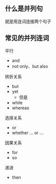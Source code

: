 ## 什么是并列句
就是用连词连接两个句子

## 常见的并列连词
平行
- and
- not only、but also

转折关系
- but
- yet
	- 但是
- while
- whereas

选择关系
- or
- whether ... or ...

因果关系
- for
- so

递进
- then



